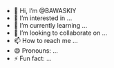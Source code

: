 - 👋 Hi, I’m @BAWASKIY
- 👀 I’m interested in ...
- 🌱 I’m currently learning ...
- 💞️ I’m looking to collaborate on ...
- 📫 How to reach me ...
- 😄 Pronouns: ...
- ⚡ Fun fact: ...

<!---
BAWASKIY/BAWASKIY is a ✨ special ✨ repository because its `README.md` (this file) appears on your GitHub profile.
You can click the Preview link to take a look at your changes.
--->
